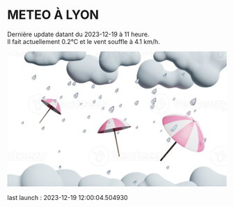# METEO À LYON

Dernière update datant du 2023-12-19 à 11 heure.  
Il fait actuellement 0.2°C et le vent souffle à 4.1 km/h.      

![](./.github/rain.png)

last launch : 2023-12-19 12:00:04.504930
